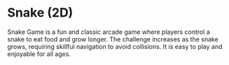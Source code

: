 # Snake (2D)

Snake Game﻿ is a fun and classic arcade game where players control a snake to eat food and grow longer. The challenge increases as the snake grows, requiring skillful navigation to avoid collisions. It is easy to play and enjoyable for all ages.


